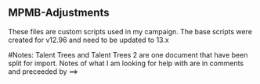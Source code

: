 ## MPMB-Adjustments
These files are custom scripts used in my campaign. The base scripts were created for v12.96 and need to be updated to 13.x

#Notes:
Talent Trees and Talent Trees 2 are one document that have been split for import.
Notes of what I am looking for help with are in comments and preceeded by ==> 
